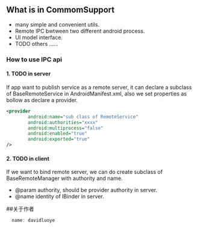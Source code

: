 ## What is in CommomSupport
* many simple and convenient utils.
* Remote IPC bwtween two different android process.
* UI model interface.
* TODO others ......


### How to use IPC api

#### 1. TODO in server
  If app want to publish service as a remote server, it can declare a subclass of BaseRemoteService in AndroidManifest.xml,
  also we set properties as bollow as declare a provider. 
```xml
<provider
        android:name="sub class of RemoteService"
        android:authorities="xxxx"
        android:multiprocess="false"
        android:enabled="true"
        android:exported="true" 
/>
```

#### 2. TODO in client
  If we want to bind remote server, we can do create subclass of BaseRemoteManager with authority and name.

  * @param authority, should be provider authority in server.
  * @name identity of IBinder in server.



##关于作者

```javascript
  name: davidluoye
```
